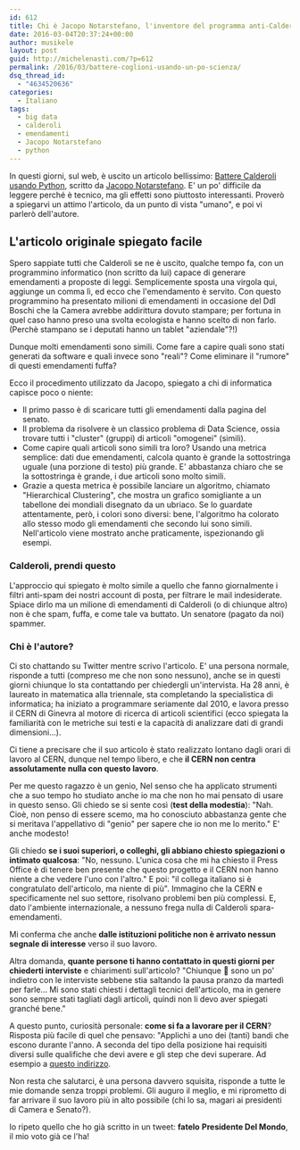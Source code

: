 ```yaml
---
id: 612
title: Chi è Jacopo Notarstefano, l'inventore del programma anti-Calderoli
date: 2016-03-04T20:37:24+00:00
author: musikele
layout: post
guid: http://michelenasti.com/?p=612
permalink: /2016/03/battere-coglioni-usando-un-po-scienza/
dsq_thread_id:
  - "4634520636"
categories:
  - Italiano
tags:
  - big data
  - calderoli
  - emendamenti
  - Jacopo Notarstefano
  - python
---
```

In questi giorni, sul web, è uscito un articolo bellissimo: [Battere Calderoli usando Python](http://www.jacquerie.it/battere-calderoli-usando-python), scritto da [Jacopo Notarstefano](https://twitter.com/Jaconotar). E' un po' difficile da leggere perché è tecnico, ma gli effetti sono piuttosto interessanti. Proverò a spiegarvi un attimo l'articolo, da un punto di vista "umano", e poi vi parlerò dell'autore.

## L'articolo originale spiegato facile

Spero sappiate tutti che Calderoli se ne è uscito, qualche tempo fa, con un programmino informatico (non scritto da lui) capace di generare emendamenti a proposte di leggi. Semplicemente sposta una virgola qui, aggiunge un comma lì, ed ecco che l'emendamento è servito. Con questo programmino ha presentato milioni di emendamenti in occasione del Ddl Boschi che la Camera avrebbe addirittura dovuto stampare; per fortuna in quel caso hanno preso una svolta ecologista e hanno scelto di non farlo. (Perchè stampano se i deputati hanno un tablet "aziendale"?!)

Dunque molti emendamenti sono simili. Come fare a capire quali sono stati generati da software e quali invece sono "reali"? Come eliminare il "rumore" di questi emendamenti fuffa?

Ecco il procedimento utilizzato da Jacopo, spiegato a chi di informatica capisce poco o niente:

* Il primo passo è di scaricare tutti gli emendamenti dalla pagina del senato.
* Il problema da risolvere è un classico problema di Data Science, ossia trovare tutti i "cluster" (gruppi) di articoli "omogenei" (simili).
* Come capire quali articoli sono simili tra loro? Usando una metrica semplice: dati due emendamenti, calcola quanto è grande la sottostringa uguale (una porzione di testo) più grande. E' abbastanza chiaro che se la sottostringa è grande, i due articoli sono molto simili.
* Grazie a questa metrica è possibile lanciare un algoritmo, chiamato "Hierarchical Clustering", che mostra un grafico somigliante a un tabellone dei mondiali disegnato da un ubriaco. Se lo guardate attentamente, però, i colori sono diversi: bene, l'algoritmo ha colorato allo stesso modo gli emendamenti che secondo lui sono simili. Nell'articolo viene mostrato anche praticamente, ispezionando gli esempi.

### Calderoli, prendi questo

L'approccio qui spiegato è molto simile a quello che fanno giornalmente i filtri anti-spam dei nostri account di posta, per filtrare le mail indesiderate. Spiace dirlo ma un milione di emendamenti di Calderoli (o di chiunque altro) non è che spam, fuffa, e come tale va buttato. Un senatore (pagato da noi) spammer.

### Chi è l'autore?

Ci sto chattando su Twitter mentre scrivo l'articolo. E' una persona normale, risponde a tutti (compreso me che non sono nessuno), anche se in questi giorni chiunque lo sta contattando per chiedergli un'intervista. Ha 28 anni, è laureato in matematica alla triennale, sta completando la specialistica di informatica; ha iniziato a programmare seriamente dal 2010, e lavora presso il CERN di Ginevra al motore di ricerca di articoli scientifici (ecco spiegata la familiarità con le metriche sui testi e la capacità di analizzare dati di grandi dimensioni...).

Ci tiene a precisare che il suo articolo è stato realizzato lontano dagli orari di lavoro al CERN, dunque nel tempo libero, e che **il CERN non centra assolutamente nulla con questo lavoro**.

Per me questo ragazzo è un genio, Nel senso che ha applicato strumenti che a suo tempo ho studiato anche io ma che non ho mai pensato di usare in questo senso. Gli chiedo se si sente così (**test della modestia**): "Nah. Cioè, non penso di essere scemo, ma ho conosciuto abbastanza gente che si meritava l'appellativo di "genio" per sapere che io non me lo merito." E' anche modesto!

Gli chiedo **se i suoi superiori, o colleghi, gli abbiano chiesto spiegazioni o intimato qualcosa**: "No, nessuno. L'unica cosa che mi ha chiesto il Press Office è di tenere ben presente che questo progetto e il CERN non hanno niente a che vedere l'uno con l'altro." E poi: "il collega italiano si è congratulato dell'articolo, ma niente di più". Immagino che la CERN e specificamente nel suo settore, risolvano problemi ben più complessi. E, dato l'ambiente internazionale, a nessuno frega nulla di Calderoli spara-emendamenti.

Mi conferma che anche **dalle istituzioni politiche non è arrivato nessun segnale di interesse** verso il suo lavoro.

Altra domanda, **quante persone ti hanno contattato in questi giorni per chiederti interviste** e chiarimenti sull'articolo? "Chiunque 🙂 sono un po' indietro con le interviste sebbene stia saltando la pausa pranzo da martedì per farle... Mi sono stati chiesti i dettagli tecnici dell'articolo, ma in genere sono sempre stati tagliati dagli articoli, quindi non li devo aver spiegati granché bene."

A questo punto, curiosità personale: **come si fa a lavorare per il CERN**? Risposta più facile di quel che pensavo: "Applichi a uno dei (tanti) bandi che escono durante l'anno. A seconda del tipo della posizione hai requisiti diversi sulle qualifiche che devi avere e gli step che devi superare. Ad esempio a [questo indirizzo](https://jobs.web.cern.ch/join-us/fellowship-programme).

Non resta che salutarci, è una persona davvero squisita, risponde a tutte le mie domande senza troppi problemi. Gli auguro il meglio, e mi riprometto di far arrivare il suo lavoro più in alto possibile (chi lo sa, magari ai presidenti di Camera e Senato?).

Io ripeto quello che ho già scritto in un tweet: **fatelo** **Presidente Del Mondo**, il mio voto già ce l'ha!
